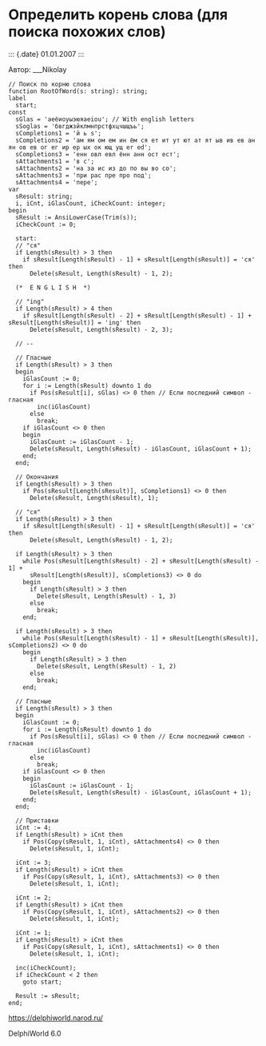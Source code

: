Определить корень слова (для поиска похожих слов)
=================================================

::: {.date}
01.01.2007
:::

Автор: \_\_\_Nikolay

    // Поиск по корню слова
    function RootOfWord(s: string): string;
    label
      start;
    const
      sGlas = 'аеёиоуыэюяaeiou'; // With english letters
      sSoglas = 'бвгджзйклмнпрстфхцчшщъь';
      sCompletions1 = 'й ь s';
      sCompletions2 = 'ам ям ом ем ин ём ся ет ит ут ют ат ят ыв ив ев ан ян ов ев ог ег ир ер ых ок ющ ущ er ed';
      sCompletions3 = 'енн овл евл ённ анн ост ест';
      sAttachments1 = 'в с';
      sAttachments2 = 'на за ис из до по вы во со';
      sAttachments3 = 'при рас пре про под';
      sAttachments4 = 'пере';
    var
      sResult: string;
      i, iCnt, iGlasCount, iCheckCount: integer;
    begin
      sResult := AnsiLowerCase(Trim(s));
      iCheckCount := 0;
     
      start:
      // "ся"
      if Length(sResult) > 3 then
        if sResult[Length(sResult) - 1] + sResult[Length(sResult)] = 'ся' then
          Delete(sResult, Length(sResult) - 1, 2);
     
      (*  E N G L I S H  *)
     
      // "ing"
      if Length(sResult) > 4 then
        if sResult[Length(sResult) - 2] + sResult[Length(sResult) - 1] + sResult[Length(sResult)] = 'ing' then
          Delete(sResult, Length(sResult) - 2, 3);
     
      // --
     
      // Гласные
      if Length(sResult) > 3 then
      begin
        iGlasCount := 0;
        for i := Length(sResult) downto 1 do
          if Pos(sResult[i], sGlas) <> 0 then // Если последний символ - гласная
            inc(iGlasCount)
          else
            break;
        if iGlasCount <> 0 then
        begin
          iGlasCount := iGlasCount - 1;
          Delete(sResult, Length(sResult) - iGlasCount, iGlasCount + 1);
        end;
      end;
     
      // Окончания
      if Length(sResult) > 3 then
        if Pos(sResult[Length(sResult)], sCompletions1) <> 0 then
          Delete(sResult, Length(sResult), 1);
     
      // "ся"
      if Length(sResult) > 3 then
        if sResult[Length(sResult) - 1] + sResult[Length(sResult)] = 'ся' then
          Delete(sResult, Length(sResult) - 1, 2);
     
      if Length(sResult) > 3 then
        while Pos(sResult[Length(sResult) - 2] + sResult[Length(sResult) - 1] +
          sResult[Length(sResult)], sCompletions3) <> 0 do
        begin
          if Length(sResult) > 3 then
            Delete(sResult, Length(sResult) - 1, 3)
          else
            break;
        end;
     
      if Length(sResult) > 3 then
        while Pos(sResult[Length(sResult) - 1] + sResult[Length(sResult)], sCompletions2) <> 0 do
        begin
          if Length(sResult) > 3 then
            Delete(sResult, Length(sResult) - 1, 2)
          else
            break;
        end;
     
      // Гласные
      if Length(sResult) > 3 then
      begin
        iGlasCount := 0;
        for i := Length(sResult) downto 1 do
          if Pos(sResult[i], sGlas) <> 0 then // Если последний символ - гласная
            inc(iGlasCount)
          else
            break;
        if iGlasCount <> 0 then
        begin
          iGlasCount := iGlasCount - 1;
          Delete(sResult, Length(sResult) - iGlasCount, iGlasCount + 1);
        end;
      end;
     
      // Приставки
      iCnt := 4;
      if Length(sResult) > iCnt then
        if Pos(Copy(sResult, 1, iCnt), sAttachments4) <> 0 then
          Delete(sResult, 1, iCnt);
     
      iCnt := 3;
      if Length(sResult) > iCnt then
        if Pos(Copy(sResult, 1, iCnt), sAttachments3) <> 0 then
          Delete(sResult, 1, iCnt);
     
      iCnt := 2;
      if Length(sResult) > iCnt then
        if Pos(Copy(sResult, 1, iCnt), sAttachments2) <> 0 then
          Delete(sResult, 1, iCnt);
     
      iCnt := 1;
      if Length(sResult) > iCnt then
        if Pos(Copy(sResult, 1, iCnt), sAttachments1) <> 0 then
          Delete(sResult, 1, iCnt);
     
      inc(iCheckCount);
      if iCheckCount < 2 then
        goto start;
     
      Result := sResult;
    end;

<https://delphiworld.narod.ru/>

DelphiWorld 6.0

 
